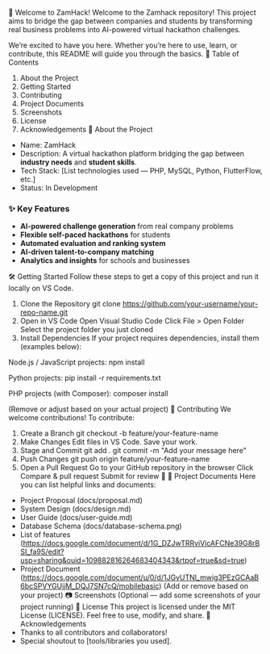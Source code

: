 🚀 Welcome to ZamHack!
Welcome to the Zamhack repository!
This project aims to bridge the gap between companies and students by transforming real business problems into AI-powered virtual hackathon challenges.

We’re excited to have you here. Whether you’re here to use, learn, or contribute, this README will guide you through the basics.
📂 Table of Contents
1. About the Project
2. Getting Started
3. Contributing
4. Project Documents
5. Screenshots
6. License
7. Acknowledgements
📖 About the Project
- Name: ZamHack 
- Description: A virtual hackathon platform bridging the gap between **industry needs** and **student skills**.
- Tech Stack: [List technologies used — PHP, MySQL, Python, FlutterFlow, etc.]
- Status: In Development

### ✨ Key Features
- **AI-powered challenge generation** from real company problems  
- **Flexible self-paced hackathons** for students  
- **Automated evaluation and ranking system**  
- **AI-driven talent-to-company matching**  
- **Analytics and insights** for schools and businesses
  
🛠 Getting Started
Follow these steps to get a copy of this project and run it locally on VS Code.
1. Clone the Repository
git clone https://github.com/your-username/your-repo-name.git
2. Open in VS Code
Open Visual Studio Code
Click File > Open Folder
Select the project folder you just cloned
3. Install Dependencies
If your project requires dependencies, install them (examples below):

Node.js / JavaScript projects:
    npm install

Python projects:
    pip install -r requirements.txt

PHP projects (with Composer):
    composer install

(Remove or adjust based on your actual project)
🤝 Contributing
We welcome contributions! To contribute:
1. Create a Branch
    git checkout -b feature/your-feature-name
2. Make Changes
    Edit files in VS Code. Save your work.
3. Stage and Commit
    git add .
    git commit -m "Add your message here"
4. Push Changes
    git push origin feature/your-feature-name
5. Open a Pull Request
    Go to your GitHub repository in the browser
    Click Compare & pull request
    Submit for review 🎉
📑 Project Documents
Here you can list helpful links and documents:

- Project Proposal (docs/proposal.md)
- System Design (docs/design.md)
- User Guide (docs/user-guide.md)
- Database Schema (docs/database-schema.png)
- List of features (https://docs.google.com/document/d/1G_DZJwTRRviVicAFCNe39G8rBSI_fa9S/edit?usp=sharing&ouid=109882816264683404343&rtpof=true&sd=true)
- Project Document (https://docs.google.com/document/u/0/d/1JGvUTNl_mwig3PEzGCAaB6bcSPVYGUjjM_DQJ7SN7cQ/mobilebasic)
(Add or remove based on your project)
📷 Screenshots
(Optional — add some screenshots of your project running)
📜 License
This project is licensed under the MIT License (LICENSE).
Feel free to use, modify, and share.
🌟 Acknowledgements
- Thanks to all contributors and collaborators!
- Special shoutout to [tools/libraries you used].
